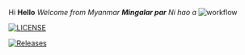 Hi
**Hello**
_Welcome from Myanmar_
**_Mingalar par_**
_Ni hao a_
![workflow](https://github.com/MinMinHan23/sem/actions/workflows/main.yml/badge.svg)

[![LICENSE](https://img.shields.io/github/license/MinMinHan23/sem.svg?style=flat-square)](https://github.com/MinMinHan23/sem/blob/master/LICENSE)

[![Releases](https://img.shields.io/github/release/MinMinHan23/sem/all.svg?style=flat-square)](https://github.com/MinMinHan23/sem/releases)
